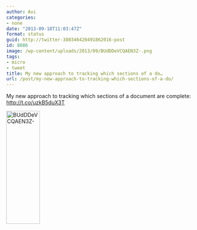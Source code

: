 ```yaml
---
author: Avi
categories:
- none
date: "2013-09-18T11:03:47Z"
format: status
guid: http://twitter-380346420491862016-post
id: 8086
image: /wp-content/uploads/2013/09/BUdDDeVCQAEN3Z-.png
tags:
- micro
- tweet
title: My new approach to tracking which sections of a do…
url: /post/my-new-approach-to-tracking-which-sections-of-a-do/
---
```

My new approach to tracking which sections of a document are complete: http://t.co/uzkB5duX3T

<img width="89" height="300" src="http://aviflax.com/wp-content/uploads/2013/09/BUdDDeVCQAEN3Z-.png" class="attachment-medium" alt="BUdDDeVCQAEN3Z-" />